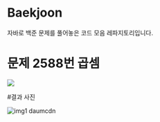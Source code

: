 # Baekjoon

자바로 백준 문제를 풀어놓은 코드 모음 레파지토리입니다.

# 문제 2588번 곱셈 

<a href="https://www.acmicpc.net/problem/2588"><img src="https://github.com/do04200611/Baekjoon/assets/74278578/4dd1b058-e046-4119-ad2d-b0d7277e95ac"> </a> <br>

#결과 사진

![img1 daumcdn](https://github.com/do04200611/Baekjoon/assets/74278578/c43c0d3b-2265-46d9-bc5a-c72d5164a59a)
